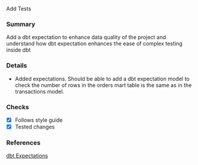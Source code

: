 Add Tests

### Summary
Add a dbt expectation to enhance data quality of the project and understand how dbt expectation enhances the ease of complex testing inside dbt

### Details
- Added expectations. Should be able to add a dbt expectation model to check the number of rows in the orders mart table is the same as in the transactions model.

### Checks
- [x] Follows style guide
- [x] Tested changes

### References
[dbt Expectations](https://hub.getdbt.com/calogica/dbt_expectations/latest/)